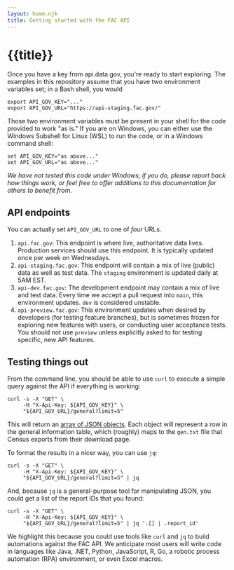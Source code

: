 ```yaml
---
layout: home.njk
title: Getting started with the FAC API
---
```


# {{title}}

Once you have a key from api.data.gov, you're ready to start exploring. The examples in this repository assume that you have two environment variables set; in a Bash shell, you would

```
export API_GOV_KEY="..."
export API_GOV_URL="https://api-staging.fac.gov/"
```

Those two environment variables must be present in your shell for the code provided to work "as is." If you are on Windows, you can either use the Windows Subshell for Linux (WSL) to run the code, or in a Windows command shell:

```
set API_GOV_KEY="as above..."
set API_GOV_URL="as above..."
```

*We have not tested this code under Windows; if you do, please report back how things work, or feel free to offer additions to this documentation for others to benefit from.*

## API endpoints

You can actually set `API_GOV_URL` to one of *four* URLs.

1. `api.fac.gov`: This endpoint is where live, authoritative data lives. Production services should use this endpoint. It is typically updated once per week on Wednesdays.
2. `api-staging.fac.gov`: This endpoint will contain a mix of live (public) data as well as test data. The `staging` environment is updated daily at 5AM EST.
3. `api-dev.fac.gov`: The development endpoint may contain a mix of live and test data. Every time we accept a pull request into `main`, this environment updates. `dev` is considered unstable.
4. `api-preview.fac.gov`: This environment updates when desired by developers (for testing feature branches), but is sometimes frozen for exploring new features with users, or conducting user acceptance tests. You should not use `preview` unless explicitly asked to for testing specific, new API features.


## Testing things out

From the command line, you should be able to use `curl` to execute a simple query against the API if everything is working:

```
curl -s -X "GET" \
     -H "X-Api-Key: ${API_GOV_KEY}" \
     "${API_GOV_URL}/general?limit=5"
```

This will return an [array of JSON objects](https://developer.mozilla.org/en-US/docs/Learn/JavaScript/Objects/JSON). Each object will represent a row in the general information table, which (roughly) maps to the `gen.txt` file that Census exports from their download page.

To format the results in a nicer way, you can use `jq`:

```
curl -s -X "GET" \
     -H "X-Api-Key: ${API_GOV_KEY}" \
     "${API_GOV_URL}/general?limit=5" | jq
```

And, because `jq` is a general-purpose tool for manipulating JSON, you could get a list of the report IDs that you found:

```
curl -s -X "GET" \
     -H "X-Api-Key: ${API_GOV_KEY}" \
     "${API_GOV_URL}/general?limit=5" | jq '.[] | .report_id'
```

We highlight this because you could use tools like `curl` and `jq` to build automations against the FAC API. We anticipate most users will write code in languages like Java, .NET, Python, JavaScript, R, Go, a robotic process automation (RPA) environment, or even Excel macros.
